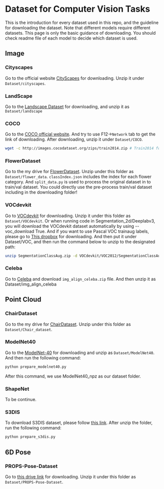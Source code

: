 # Dataset for Computer Vision Tasks #

This is the introduction for every dataset used in this repo, and the guideline for downloading the dataset. Note that different models require different datasets. This page is only the basic guidance of downloading. You should check readme file of each model to decide which dataset is used.


## Image ##

### Cityscapes ###
Go to the official website [CityScapes](https://www.cityscapes-dataset.com/downloads/) for downloading. Unzip it under `Dataset/cityscapes`.


### LandScape ###
Go to the [Landscape Dataset](https://www.kaggle.com/datasets/arnaud58/landscape-pictures) for downloading, and unzip it as `Dataset/landscape`

### COCO ###
Go to the [COCO official website](https://cocodataset.org/#download).  And try to use F12->`Network` tab to get the link of downloading. After downloading, unzip it under `Dataset/COCO`.
```bash
wget -c http://images.cocodataset.org/zips/train2014.zip # Train2014 for example
```

### FlowerDataset ###
Go to the my drive for [FlowerDataset](https://drive.google.com/file/d/1PVqNgHBQUudlIJdOcxSbq9FPTMnenDYg/view?usp=sharing). Unzip under this folder as `Dataset/flower_data`. `classIndex.json` includes the index for each flower category. And `split_data.py` is used to process the original dataset in to train/val dataset. You could directly use the pre-process train/val dataset including in the downloading folder!


### VOCdevkit ###
Go to [VOCdevkit](https://www.kaggle.com/datasets/wangyuhang3303/vocdevkit) for downloading. Unzip it under this folder as `Dataset/VOCdevkit`. Or when running code in Segmentation_2d/Deeplabv3, you will download the VOCdevkit dataset automatically by using --voc_download True. And if you want to use Pascal VOC trainaug labels, please go to [This dropbox](https://www.dropbox.com/scl/fi/xccys1fus0utdioi7nj4d/SegmentationClassAug.zip?e=2&rlkey=0wl8iz6sc40b3qf6nidun4rez&dl=0) for downloading. And then put it under Dataset/VOC, and then run the command below to unzip to the designated path:
```bash
unzip SegmentationClassAug.zip -d VOCdevkit/VOC2012/SegmentationClassAug
```

### Celeba ###
Go to [Celeba](https://mmlab.ie.cuhk.edu.hk/projects/CelebA.html) and download `img_align_celeba.zip` file. And then unzip it as Dataset/img_align_celeba


## Point Cloud ##

### ChairDataset ###
Go to the my drive for [ChairDataset](https://drive.google.com/file/d/12O18QBLeaeKfmXeTTNSJbNBDuCeoFoJk/view?usp=sharing). Unzip under this folder as `Dataset/Chair_dataset`.

### ModelNet40 ###
Go to the [ModelNet-40](https://www.kaggle.com/datasets/balraj98/modelnet40-princeton-3d-object-dataset) for downloading and unzip as `Dataset/ModelNet40`. And then run the following command:

```bash
python prepare_modelnet40.py
```

After this command, we use ModelNet40_npz as our dataset folder.


### ShapeNet ###
To be continue.


### S3DIS ###
To download S3DIS dataset, please follow [this link](https://github.com/open-mmlab/mmdetection3d/blob/1.0/data/s3dis/README.md). After unzip the folder, run the following command:

```bash
python prepare_s3dis.py
```

## 6D Pose ##

### PROPS-Pose-Dataset ###
Go to [this drive link](https://drive.google.com/file/d/15rhwXhzHGKtBcxJAYMWJG7gN7BLLhyAq/view) for downloading. Unzip it under this folder as `Dataset/PROPS-Pose-Dataset`.